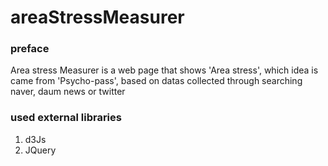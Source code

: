 # areaStressMeasurer
### preface
Area stress Measurer is a web page that shows 'Area stress', which idea is came from 'Psycho-pass', based on datas collected through searching naver, daum news or twitter

### used external libraries
1. d3Js
2. JQuery
